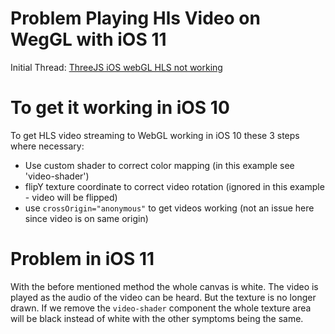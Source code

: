 # Problem Playing Hls Video on WegGL with iOS 11

Initial Thread:
[ThreeJS iOS webGL HLS not working](https://github.com/mrdoob/three.js/issues/9754)

# To get it working in iOS 10

To get HLS video streaming to WebGL working in iOS 10 these 3 steps where necessary:

* Use custom shader to correct color mapping (in this example see 'video-shader')
* flipY texture coordinate to correct video rotation (ignored in this example - video will be flipped)
* use `crossOrigin="anonymous"` to get videos working (not an issue here since video is on same origin)

# Problem in iOS 11

With the before mentioned method the whole canvas is white.
The video is played as the audio of the video can be heard.
But the texture is no longer drawn.
If we remove the `video-shader` component the whole texture area will be black instead of white with the other symptoms being the same.

